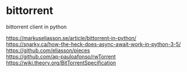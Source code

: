 # bittorrent
bittorrent client in python

https://markuseliasson.se/article/bittorrent-in-python/ <br/>
https://snarky.ca/how-the-heck-does-async-await-work-in-python-3-5/ <br/>
https://github.com/eliasson/pieces <br/>
https://github.com/ap-pauloafonso/rwTorrent <br/>
https://wiki.theory.org/BitTorrentSpecification
